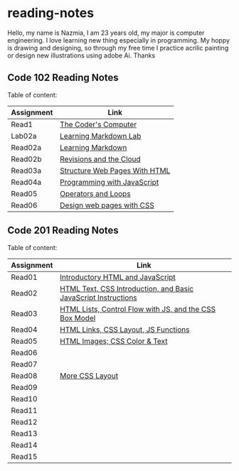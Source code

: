 # reading-notes

Hello, my name is Nazmia, I am 23 years old, my major is computer engineering. I love learning new thing especially in programming. My hoppy is drawing and designing, so through my free time I practice acrilic painting or design new illustrations using adobe Ai. Thanks   

## Code 102 Reading Notes
Table of content:<br/>

| Assignment | Link                                                          |  
|------------| --------------------------------------------------------------|
| Read1      | [The Coder's Computer](code-102/read1.md)                     |   
| Lab02a     | [Learning Markdown Lab](code-102/Lab02a-Learning-Markdown.md) |  
| Read02a    | [Learning Markdown](code-102/read02a.md)                      |   
| Read02b    | [Revisions and the Cloud](code-102/read02b.md)                |   
| Read03a    | [Structure Web Pages With HTML](code-102/read03a.md)          |
| Read04a    | [Programming with JavaScript](code-102/read04a.md)            | 
| Read05     | [Operators and Loops](code-102/read05.md)                     |
| Read06     | [Design web pages with CSS](code-102/read06.md)               |   


## Code 201 Reading Notes
Table of content:<br/>

| Assignment | Link                                                                                 |  
|------------| -------------------------------------------------------------------------------------|
| Read01     | [Introductory HTML and JavaScript](code-201/read01a.md)                              | 
| Read02     | [HTML Text, CSS Introduction, and Basic JavaScript Instructions](code-201/read2.md)  |    
| Read03     | [HTML Lists, Control Flow with JS, and the CSS Box Model](code-201/read3.md)         | 
| Read04     | [HTML Links, CSS Layout, JS Functions](code-201/read4.md)                            |
| Read05     | [HTML Images; CSS Color & Text](code-201/read5.md)                                   | 
| Read06     |                                                                                      | 
| Read07     |                                                                                      | 
| Read08     |  [More CSS Layout](code-201/read8.md)                                                |                                                        |  
| Read09     |                                                                                      | 
| Read10     |                                                                                      | 
| Read11     |                                                                                      | 
| Read12     |                                                                                      | 
| Read13     |                                                                                      | 
| Read14     |                                                                                      | 
| Read15     |                                                                                      | 



